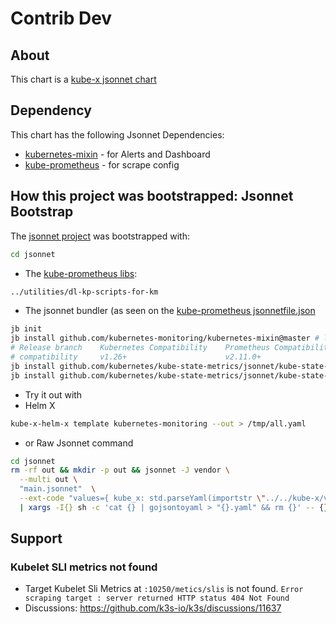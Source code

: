 # Contrib Dev

## About

This chart is a [kube-x jsonnet chart](../../../docs/bin/kube-x-helm-x.md#what-is-a-jsonnet-kube-x-chart)

## Dependency

This chart has the following Jsonnet Dependencies:
* [kubernetes-mixin](https://github.com/kubernetes-monitoring/kubernetes-mixin) - for Alerts and Dashboard
* [kube-prometheus](https://github.com/prometheus-operator/kube-prometheus/tree/main/jsonnet/kube-prometheus) - for scrape config


## How this project was bootstrapped: Jsonnet Bootstrap

The [jsonnet project](jsonnet/README.md) was bootstrapped with:
```bash
cd jsonnet
```
* The [kube-prometheus libs](utilities/dl-kp-scripts-for-km):
```bash
../utilities/dl-kp-scripts-for-km
```
* The jsonnet bundler (as seen on the [kube-prometheus jsonnetfile.json](https://github.com/prometheus-operator/kube-prometheus/blob/main/jsonnet/kube-prometheus/jsonnetfile.json)
```bash
jb init
jb install github.com/kubernetes-monitoring/kubernetes-mixin@master # last main commit
# Release branch	Kubernetes Compatibility	Prometheus Compatibility	Kube-state-metrics Compatibility
# compatibility     v1.26+	                    v2.11.0+                    v2.0+
jb install github.com/kubernetes/kube-state-metrics/jsonnet/kube-state-metrics@main
jb install github.com/kubernetes/kube-state-metrics/jsonnet/kube-state-metrics-mixin@main
```
* Try it out with
* Helm X
```bash
kube-x-helm-x template kubernetes-monitoring --out > /tmp/all.yaml
```
* or Raw Jsonnet command
```bash
cd jsonnet
rm -rf out && mkdir -p out && jsonnet -J vendor \
  --multi out \
  "main.jsonnet"  \
  --ext-code "values={ kube_x: std.parseYaml(importstr \"../../kube-x/values.yaml\") }" \
  | xargs -I{} sh -c 'cat {} | gojsontoyaml > "{}.yaml" && rm {}' -- {}
```

## Support

### Kubelet SLI metrics not found

* Target Kubelet Sli Metrics at `:10250/metics/slis` is not found. `Error scraping target : server returned HTTP status 404 Not Found`
* Discussions: https://github.com/k3s-io/k3s/discussions/11637